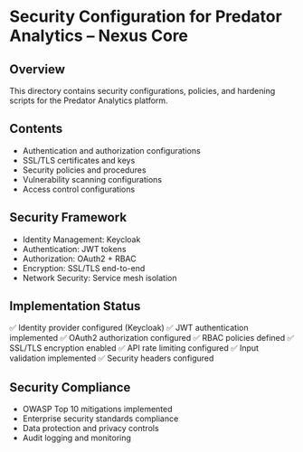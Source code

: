 # Security Configuration for Predator Analytics – Nexus Core

## Overview
This directory contains security configurations, policies, and hardening scripts for the Predator Analytics platform.

## Contents
- Authentication and authorization configurations
- SSL/TLS certificates and keys
- Security policies and procedures
- Vulnerability scanning configurations
- Access control configurations

## Security Framework
- Identity Management: Keycloak
- Authentication: JWT tokens
- Authorization: OAuth2 + RBAC
- Encryption: SSL/TLS end-to-end
- Network Security: Service mesh isolation

## Implementation Status
✅ Identity provider configured (Keycloak)
✅ JWT authentication implemented
✅ OAuth2 authorization configured
✅ RBAC policies defined
✅ SSL/TLS encryption enabled
✅ API rate limiting configured
✅ Input validation implemented
✅ Security headers configured

## Security Compliance
- OWASP Top 10 mitigations implemented
- Enterprise security standards compliance
- Data protection and privacy controls
- Audit logging and monitoring
